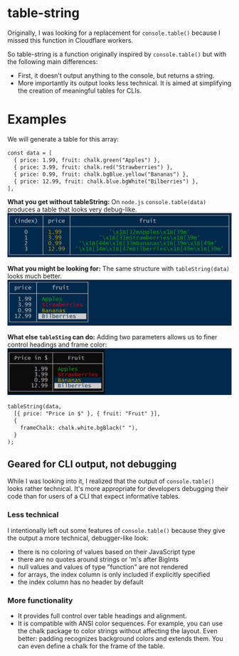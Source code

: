 # table-string

Originally, I was looking for a replacement for `console.table()` because I missed this function in Cloudflare workers.

So table-string is a function originally inspired by `console.table()` but with the following main differences:

* First, it doesn't output anything to the console, but returns a string.
* More importantly its output looks less technical. It is aimed at simplifying the creation of meaningful tables for CLIs. 

# Examples

We will generate a table for this array:

```
const data = [
  { price: 1.99, fruit: chalk.green("Apples") },
  { price: 3.99, fruit: chalk.red("Strawberries") },
  { price: 0.99, fruit: chalk.bgBlue.yellow("Bananas") },
  { price: 12.99, fruit: chalk.blue.bgWhite("Bilberries") },
],
```

**What you get without tableString:** On `node.js` `console.table(data)` produces a table that looks very debug-like.
![console.table output](./images/console.table.png)

**What you might be looking for:** The same structure with `tableString(data)` looks much better. 
![tableString output](./images/tableString1.png)

**What else `tableSting` can do:** Adding two parameters allows us to finer control headings and frame color: 
![tableString output with options](./images/tableString2.png) 
```
tableString(data,
  [{ price: "Price in $" }, { fruit: "Fruit" }],
  {
    frameChalk: chalk.white.bgBlack(" "),
  }
);
```


## Geared for CLI output, not debugging

While I was looking into it, I realized that the output of `console.table()` looks rather technical. It's more appropriate for developers debugging their code than for users of a CLI that expect informative tables.

### Less technical

I intentionally left out some features of `console.table()` because they give the output a more technical, debugger-like look:  
 * there is no coloring of values based on their JavaScript type
 * there are no quotes around strings or 'm's after BigInts
 * null values and values of type "function" are not rendered
 * for arrays, the index column is only included if explicitly specified
 * the index column has no header by default 
 
 ### More functionality

 * It provides full control over table headings and alignment.
 * It is compatible with ANSI color sequences. For example, you can use the chalk package to color strings without affecting the layout. Even better: padding recognizes background colors and extends them. You can even define a chalk for the frame of the table.   


